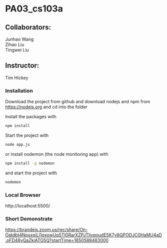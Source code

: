 # PA03_cs103a
## Collaborators:
Junhao Wang\
Zihao Liu \
Tingwei Liu 

## Instructor:
 Tim Hickey 

### Installation
Download the project from github and download nodejs and npm from https://nodejs.org
and cd into the folder

Install the packages with
``` bash
npm install
```
Start the project with
``` bash
node app.js
```
or install nodemon (the node monitoring app) with
``` bash
npm install -g nodemon
```
and start the project with
``` bash
nodemon
```

### Local Browser
http://localhost:5500/

### Short Demonstrate
https://brandeis.zoom.us/rec/share/On-Oatdbt4NpsxqiLl1qxowUqSTI0RarXZPJTlivqoudE5K7y8QPODJC0HaMU4aD.oFD48yQaZkiATG5Q?startTime=1650588483000